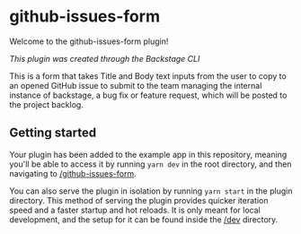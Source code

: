 # github-issues-form

Welcome to the github-issues-form plugin!

_This plugin was created through the Backstage CLI_

This is a form that takes Title and Body text inputs from the user to copy to an opened GitHub issue to submit to the team managing the internal instance of backstage, a bug fix or feature request, which will be posted to the project backlog.

## Getting started

Your plugin has been added to the example app in this repository, meaning you'll be able to access it by running `yarn dev` in the root directory, and then navigating to [/github-issues-form](http://localhost:3000/github-issues-form).

You can also serve the plugin in isolation by running `yarn start` in the plugin directory.
This method of serving the plugin provides quicker iteration speed and a faster startup and hot reloads.
It is only meant for local development, and the setup for it can be found inside the [/dev](./dev) directory.
